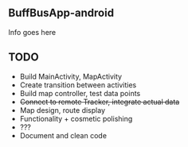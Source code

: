 ## BuffBusApp-android
  Info goes here

## TODO
  + Build MainActivity, MapActivity
  + Create transition between activities 
  + Build map controller, test data points
  + ~~Connect to remote Tracker, integrate actual data~~
  + Map design, route display
  + Functionality + cosmetic polishing
  + ???
  + Document and clean code
